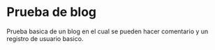 # Prueba de blog

Prueba basica de un blog en el cual se pueden hacer comentario y un registro de usuario basico.